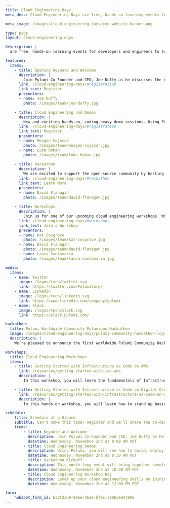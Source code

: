 ```yaml
---
title: Cloud Engineering Days
meta_desc: Cloud Engineering Days are free, hands-on learning events for developers and engineers to level up their cloud skills and master the modern cloud.

meta_image: /images/cloud-engineering-days/ced-website-banner.png

type: page
layout: cloud-engineering-days

description: |
  are free, hands-on learning events for developers and engineers to level up their cloud skills and master the modern cloud. Join our experts for workshops and talks that will teach you the latest software development and infrastructure as code practices that can increase your productivity and level up your output, whether you’re using VMs, serverless, Kubernetes, or even multi-cloud.

featured:
  items:
    - title: Opening Keynote and Welcome
      description: |
        Join Pulumi Co-Founder and CEO, Joe Duffy as he discusses the newest innovations in infrastructure as code and modern applications, and how pioneering engineering organizations are using these techniques to ship faster, more reliably, and at greater scale. Joe will cover new Pulumi features and how you can get started.
      link: /cloud-engineering-days/#registration
      link_text: Register
      presenters:
      - name: Joe Duffy
        photo: /images/team/joe-duffy.jpg

    - title: Cloud Engineering and Demos
      description: |
        New and exciting hands-on, coding-heavy demo sessions. Using Pulumi, you will see how to build, deploy, and manage cloud applications with infrastructure as code, powered by popular programming languages. Pick up new best practices and how software engineering can be applied to tame the complexities of the modern cloud infrastructure.
      link: /cloud-engineering-days/#registration
      link_text: Register
      presenters:
      - name: Meagan Cojocar
        photo: /images/team/meagan-cojocar.jpg
      - name: Luke Hoban
        photo: /images/team/luke-hoban.jpg
    
    - title: Hackathon
      description: |
        We are excited to support the open-source community by hosting a World Wide Community Pulumipus Hackathon. This month-long event will bring together developers of all skill levels who are passionate about open source and willing to donate their time and energy into this community.
      link: /cloud-engineering-days/#hackathon
      link_text: Learn More
      presenters:
      - name: David Flanagan
        photo: /images/team/david-flanagan.jpg
    
    - title: Workshops
      description: |
        Join us for one of our upcoming cloud engineering workshops. Whether you’re a seasoned cloud engineer or just want to learn the fundamentals of infrastructure as code, we’ve got workshops for all levels. Additional sessions will be added in the coming weeks.
      link: /cloud-engineering-days/#workshops
      link_text: Join a Workshop
      presenters:
      - name: Kat Cosgrove
        photo: /images/team/kat-cosgrove.jpg
      - name: David Flanagan
        photo: /images/team/david-flanagan.jpg
      - name: Laura Santamaria
        photo: /images/team/laura-santamaria.jpg

media:
  items:
    - name: Twitter
      image: /logos/tech/twitter.svg
      link: https://twitter.com/PulumiCorp/
    - name: Linkedin
      image: /logos/tech/linkedin.svg
      link: https://www.linkedin.com/company/pulumi
    - name: Slack
      image: /logos/tech/slack.svg
      link: https://slack.pulumi.com/

hackathon:
  title: Pulumi Worldwide Community Pulumipus Hackathon
  image: /images/cloud-engineering-days/pulumi-community-hackathon-logo.png
  description: |
    We’re pleased to announce the first worldwide Pulumi Community Hackathon. This month-long event kicks off at Cloud Engineering Day and brings together developers of all skill levels who are passionate about open source. Stay tuned for more information in the coming weeks.

workshops:
  title: Cloud Engineering Workshops
  items:
    - title: Getting Started with Infrastructure as Code on AWS
      link: /resources/getting-started-with-iac-aws
      description: |
        In this workshop, you will learn the fundamentals of Infrastructure as Code on AWS through a series of exercises using Pulumi’s Cloud Engineering platform.

    - title: Getting Started with Infrastructure as Code on Digital Ocean
      link: /resources/getting-started-with-infrastructure-as-code-on-digital-ocean
      description: |
        In this hands-on workshop, you will learn how to stand up basic services using Infrastructure as Code through a series of hands-on labs.

schedule:
    title: Schedule at a Glance
    subtitle: Can't make this time? Register and we'll share the on-demand version when it is available
    items:
        - title: Keynote and Welcome
          description: Join Pulumi Co-Founder and CEO, Joe Duffy as he discusses the newest innovations in infrastructure as code and modern applications.
          datetime: Wednesday, November 2nd at 8:00 AM PDT
        - title: Cloud Engineering Demos
          description: Using Pulumi, you will see how to build, deploy, and manage cloud applications with infrastructure as code, powered by popular programming languages.
          datetime: Wednesday, November 2nd at 8:30 AM PDT
        - title: Hackathon Kickoff
          description: This month-long event will bring together developers of all skill levels who are passionate about open source and willing to donate their time and energy into this community.
          datetime: Wednesday, November 2nd at 10:00 AM PDT
        - title: Cloud Engineering Workshop Day
          description: Level up your cloud engineering skills by joining us for a series of guided workshops.
          datetime: Wednesday, November 2nd at 12:00 PM PDT

form:
    hubspot_form_id: b32f2369-0e6e-4bae-bf9c-3a06ce843908
---
```

